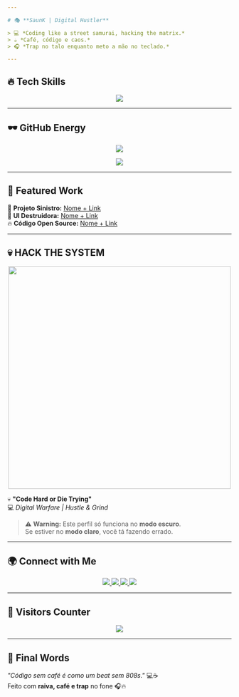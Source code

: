 ```yaml
---

# 🎭 **SaunK | Digital Hustler**  

> 💻 *Coding like a street samurai, hacking the matrix.*  
> ☕ *Café, código e caos.*  
> 🎧 *Trap no talo enquanto meto a mão no teclado.*  

---
```


## 🔥 **Tech Skills**  
<p align="center">
  <img src="https://skillicons.dev/icons?i=html,css,js,python,php,tailwind,nodejs,nextjs&theme=dark&perline=6">
</p>

---

## 🕶️ **GitHub Energy**  
<p align="center">
  <img src="https://streak-stats.demolab.com/?user=SaunKiziN&theme=dark&border_radius=5&date_format=j%20M%5B%20Y%5D">
</p>

<p align="center">
  <img src="https://github-readme-stats.vercel.app/api/top-langs/?username=SaunKiziN&layout=compact&theme=vision-friendly-dark&hide_border=true">
</p>

---

## 🎥 **Featured Work**  
🚀 **Projeto Sinistro:** [Nome + Link](https://)  
🎨 **UI Destruidora:** [Nome + Link](https://)  
🔥 **Código Open Source:** [Nome + Link](https://)  

---

## 💀 **HACK THE SYSTEM**  
<p align="center">
  <img src="https://media.giphy.com/media/UqxVRm1IaaIGk/giphy.gif?cid=ecf05e47lhcuk93pd8x4w3l63rp9xq1uyi7pb9lp0c8ilviv&ep=v1_gifs_search&rid=giphy.gif&ct=g" width="500">
</p>

💀 **"Code Hard or Die Trying"**  
💻 *Digital Warfare | Hustle & Grind*

> ⚠️ **Warning:** Este perfil só funciona no **modo escuro**.  
> Se estiver no **modo claro**, você tá fazendo errado.

---

## 🌍 **Connect with Me**  
<p align="center">
  <a href="https://instagram.com/samlxz" target="_blank">
    <img src="https://img.shields.io/badge/-@samlxz-FF0066?style=for-the-badge&logo=instagram&logoColor=white">
  </a>
  <a href="https://www.tiktok.com/@SaunKiziN" target="_blank">
    <img src="https://img.shields.io/badge/-@SaunKiziN-000000?style=for-the-badge&logo=tiktok&logoColor=white">
  </a>
  <a href="https://www.tiktok.com/@samlxz" target="_blank">
    <img src="https://img.shields.io/badge/-@samlxz-000000?style=for-the-badge&logo=tiktok&logoColor=white">
  </a>
  <a href="https://open.spotify.com/user/21sgqc2nfvp3xdm7gssmrwzwy?si=69598a736f034e58" target="_blank">
    <img src="https://img.shields.io/badge/-Spotify-1DB954?style=for-the-badge&logo=spotify&logoColor=white">
  </a>
</p>

---

## 👾 **Visitors Counter**  
<p align="center">
  <img src="https://profile-counter.glitch.me/samlxz/count.svg">
</p>

---

## 🏴 **Final Words**  
*"Código sem café é como um beat sem 808s."* 💻☕  
Feito com **raiva, café e trap** no fone 🎧🔥  
